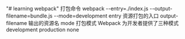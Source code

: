 "# learning webpack"
打包命令 
webpack --entry=./index.js --output-filename=bundle.js --mode=development
entry 资源打包的入口
output-filename 输出的资源名
mode 打包模式
Webpack 为开发者提供了三种模式
development production none
